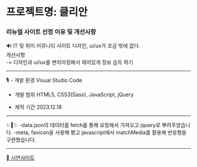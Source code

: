 # 프로젝트명: 클리안


### 리뉴얼 사이트 선정 이유 및 개선사항

🔊 IT 및 취미 커뮤니티 사이트 디자인, ui/ux가 조금 밖에 없다.  
개선사항  
-> 디자인과 ui/ux를 밴치마킹해서 재미있게 정보 습득 하기

-------------

 🎙️ - 개발 환경
      Visual Studio Code

   - 개발 범위
     HTML5, CSS3(Sass), JavaScript, jQuery
 
   - 제작 기간
   2023.12.18

-------------
✨🎺✨
-data.json의 데이터를 fetch를 통해 요청해서 가져오고 jquery로 뿌려주었습니다.
-meta, favicon을 사용해 봤고 javascript에서 matchMedia를 활용해 반응형을 구현했습니다.

-------------
📢<a href="https://repeat0105.github.io/cliening_one/"> 시연사이트 <a/>
